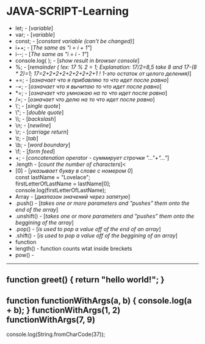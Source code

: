 # JAVA-SCRIPT-Learning
- let; - [*variable*]
- var; - [*variable*]
- const; - [*constant variable (can't be changed)*]
- i++; - [*The same as "i = i + 1"*]
- i--; - [*The same as "i = i - 1"*]
- console.log( ); - [*show result in browser console*]
- %;  - [*remainder ( !ex: 17 % 2 = 1; Explanation: 17/2=8,5 take 8 and 17-(8 * 2)=1; 17=2+2+2+2+2+2+2+2+1 ! 1-это остаток от целого деления)*]
- +=; - [*означает что я прибавляю то что идет после равно*]
- -=; - [*означает что я вычитаю то что идет после равно*]
- \*=; - [*означает что умножаю на то что идет после равно*]
- /=; - [*означает что делю на то что идет после равно*]
- \\'; - [*single quote*]
- \\"; - [*double quote*]
- \\\\; - [*backslash*]
- \n; -	[*newline*]
- \r; -	[*carriage return*]
- \t; -	[*tab*]
- \b; -	[*word boundary*]
- \f; -	[*form feed*]
- +; - [*concatenation operator - суммирует строчки "..."+"..."*]
- .length - [*count the number of characters*]<
- [0] - [*указывает букву в слове с номером 0*]<br>
          const lastName = "Lovelace";<br>
          firstLetterOfLastName = lastName[0];<br>
          console.log(firstLetterOfLastName);<br>
- Array - [*диапазон значений через запятую*]
- .push() - [*takes one or more parameters and "pushes" them onto the end of the array*]
- .unshift() - [*takes one or more parameters and "pushes" them onto the beggining of the array*]
- .pop() - [*is used to pop a value off of the end of an array*]
- .shift() - [*is used to pop a value off of the beggining of an array*]
- function 
- length() - function counts wtat inside breckets
- pow() - 
----
function greet() {
  return "hello world!";
}
----
function functionWithArgs(a, b) {
  console.log(a + b);
}
functionWithArgs(1, 2)
functionWithArgs(7, 9)
----
console.log(String.fromCharCode(37));
